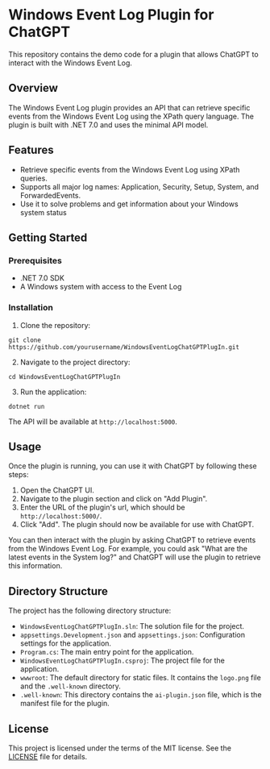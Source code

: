 # Windows Event Log Plugin for ChatGPT

This repository contains the demo code for a plugin that allows ChatGPT to interact with the Windows Event Log.

## Overview

The Windows Event Log plugin provides an API that can retrieve specific events from the Windows Event Log using the XPath query language. The plugin is built with .NET 7.0 and uses the minimal API model.

## Features

- Retrieve specific events from the Windows Event Log using XPath queries.
- Supports all major log names: Application, Security, Setup, System, and ForwardedEvents.
- Use it to solve problems and get information about your Windows system status

## Getting Started

### Prerequisites

- .NET 7.0 SDK
- A Windows system with access to the Event Log

### Installation

1. Clone the repository:
 ```
git clone https://github.com/yourusername/WindowsEventLogChatGPTPlugIn.git
 ```
2. Navigate to the project directory:
 ```
 cd WindowsEventLogChatGPTPlugIn
 ```
 3. Run the application:
  ```
dotnet run
 ```


The API will be available at `http://localhost:5000`.

## Usage
Once the plugin is running, you can use it with ChatGPT by following these steps:

1. Open the ChatGPT UI.
2. Navigate to the plugin section and click on "Add Plugin".
3. Enter the URL of the plugin's url, which should be `http://localhost:5000/`.
4. Click "Add". The plugin should now be available for use with ChatGPT.

You can then interact with the plugin by asking ChatGPT to retrieve events from the Windows Event Log. For example, you could ask "What are the latest events in the System log?" and ChatGPT will use the plugin to retrieve this information.

## Directory Structure

The project has the following directory structure:

- `WindowsEventLogChatGPTPlugIn.sln`: The solution file for the project.
- `appsettings.Development.json` and `appsettings.json`: Configuration settings for the application.
- `Program.cs`: The main entry point for the application.
- `WindowsEventLogChatGPTPlugIn.csproj`: The project file for the application.
- `wwwroot`: The default directory for static files. It contains the `logo.png` file and the `.well-known` directory.
- `.well-known`: This directory contains the `ai-plugin.json` file, which is the manifest file for the plugin.


## License

This project is licensed under the terms of the MIT license. See the [LICENSE](LICENSE) file for details.